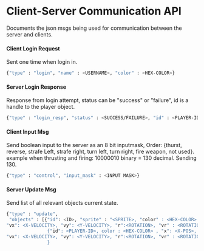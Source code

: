 # Client-Server Communication API
Documents the json msgs being used for communication between the server and clients.

#### Client Login Request
Sent one time when login in.
```sh
{"type" : "login", "name" : <USERNAME>, "color" : <HEX-COLOR>}
```

#### Server Login Response
Response from login attempt, status can be "success" or "failure", id is a handle to the player object.
```sh
{"type" : "login_resp", "status" : <SUCCESS/FAILURE>, "id" : <PLAYER-ID>}
```

#### Client Input Msg
Send boolean input to the server as an 8 bit inputmask,
Order: {thurst, reverse, strafe Left, strafe right, turn left, turn right, fire weapon, not used}. example when thrusting and firing: 10000010 binary = 130 decimal. Sending 130.
```sh
{"type" : "control", "input_mask" : <INPUT MASK>}
```

#### Server Update Msg
Send list of all relevant objects current state.
```sh
{"type" : "update",
 "objects" : [{"id": <ID>, "sprite" : "<SPRITE>, "color" : <HEX-COLOR> , "x": <X-POS>, "y": <Y-POS>, 
"vx": <X-VELOCITY>, "vy": <Y-VELOCITY>, "r":<ROTATION>, "vr" : <ROTATION VELOCITY},
               {"id": <PLAYER-ID>, color : <HEX-COLOR> , "x": <X-POS>, "y": <Y-POS>, 
"vx": <X-VELOCITY>, "vy": <Y-VELOCITY>, "r":<ROTATION>, "vr" : <ROTATION VELOCITY, "score" : <SCORE}}],
               }
```
